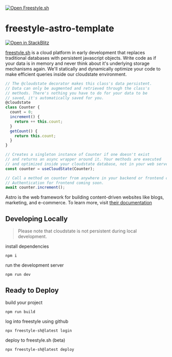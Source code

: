 [![Open Freestyle.sh](https://www.freestyle.sh/github-hero.png)](https://www.freestyle.sh/)
# freestyle-astro-template

[![Open in StackBlitz](https://developer.stackblitz.com/img/open_in_stackblitz.svg)](https://stackblitz.com/fork/github/freestyle-sh/freestyle-astro-template)

[freestyle.sh](https://www.freestyle.sh) is a cloud platform in early development that replaces traditional databases with persistent javascript objects. Write code as if your data is in memory and never think about it's underlying storage mechanisms again. We'll statically and dynamically optimize your code to make efficient queries inside our cloudstate environment.
```js
// The @cloudstate decorator makes this class's data persistent.
// Data can only be augmented and retrieved through the class's
// methods. There's nothing you have to do for your data to be
// saved, it's automatically saved for you.
@cloudstate
class Counter {
  count = 0;
  increment() {
    return ++ this.count;
  }
  getCount() {
    return this.count;
  }
}

// Creates a singleton instance of Counter if one doesn't exist
// and returns an async wrapper around it. Your methods are executed
// and optimized inside your cloudstate database, not in your web server.
const counter = useCloudState(Counter);

// Call a method on counter from anywhere in your backend or frontend code.
// Authentication for frontend coming soon.
await counter.increment();

```
Astro is the web framework for building content-driven websites like blogs, marketing, and e-commerce. To learn more, visit [their documentation](https://docs.astro.build/en/concepts/why-astro/)

## Developing Locally
> Please note that cloudstate is not persistent during local development.

install dependencies
```
npm i
```

run the development server
```
npm run dev
```

## Ready to Deploy
build your project
```
npm run build
```

log into freestyle using github
```
npx freestyle-sh@latest login
```

deploy to freestyle.sh (beta)
```
npx freestyle-sh@latest deploy
```
